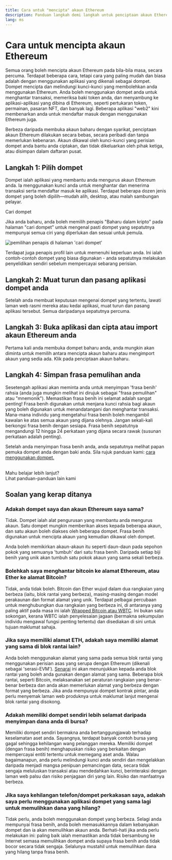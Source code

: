 ```yaml
---
title: Cara untuk "mencipta" akaun Ethereum
description: Panduan langkah demi langkah untuk penciptaan akaun Ethereum menggunakan dompet.
lang: ms
---
```


# Cara untuk mencipta akaun Ethereum

Semua orang boleh mencipta akaun Ethereum pada bila-bila masa, secara percuma. Terdapat beberapa cara, tetapi cara yang paling mudah dan biasa adalah dengan menggunakan aplikasi yang dikenali sebagai dompet. Dompet mencipta dan melindungi kunci-kunci yang membolehkan anda menggunakan Ethereum. Anda boleh menggunakan dompet anda untuk menghantar transaksi, memeriksa baki token anda, dan menyambung ke aplikasi-aplikasi yang dibina di Ethereum, seperti pertukaran token, permainan, pasaran NFT, dan banyak lagi. Beberapa aplikasi "web2" kini membenarkan anda untuk mendaftar masuk dengan menggunakan Ethereum juga.

Berbeza daripada membuka akaun baharu dengan syarikat, penciptaan akaun Ethereum dilakukan secara bebas, secara peribadi dan tanpa memerlukan kebenaran. Akaun dikawal oleh kunci-kunci yang perisian dompet anda bantu anda ciptakan, dan tidak dikeluarkan oleh pihak ketiga, atau disimpan dalam daftaran pusat.

## Langkah 1: Pilih dompet

Dompet ialah aplikasi yang membantu anda mengurus akaun Ethereum anda. Ia menggunakan kunci anda untuk menghantar dan menerima transaksi serta mendaftar masuk ke aplikasi. Terdapat beberapa dozen jenis dompet yang boleh dipilih—mudah alih, desktop, atau malah sambungan pelayar.

<ButtonLink href="/wallets/find-wallet/">
  Cari dompet
</ButtonLink>

Jika anda baharu, anda boleh memilih penapis "Baharu dalam kripto" pada halaman "cari dompet" untuk mengenal pasti dompet yang sepatutnya mempunyai semua ciri yang diperlukan dan sesuai untuk pemula.

![pemilihan penapis di halaman 'cari dompet'](./wallet-box.png)

Terdapat juga penapis profil lain untuk memenuhi keperluan anda. Ini ialah contoh-contoh dompet yang biasa digunakan - anda sepatutnya melakukan penyelidikan sendiri sebelum mempercayai sebarang perisian.

## Langkah 2: Muat turun dan pasang aplikasi dompet anda

Setelah anda membuat keputusan mengenai dompet yang tertentu, lawati laman web rasmi mereka atau kedai aplikasi, muat turun dan pasang aplikasi tersebut. Semua daripadanya sepatutnya percuma.

## Langkah 3: Buka aplikasi dan cipta atau import akaun Ethereum anda

Pertama kali anda membuka dompet baharu anda, anda mungkin akan diminta untuk memilih antara mencipta akaun baharu atau mengimport akaun yang sedia ada. Klik pada penciptaan akaun baharu.

## Langkah 4: Simpan frasa pemulihan anda

Sesetengah aplikasi akan meminta anda untuk menyimpan 'frasa benih' rahsia (anda juga mungkin melihat ini dirujuk sebagai "frasa pemulihan" atau "mnemonik"). Memastikan frasa benih ini selamat adalah sangat penting! Frasa benih digunakan untuk menjana kunci rahsia bagi akaun yang boleh digunakan untuk menandatangani dan menghantar transaksi. Mana-mana individu yang mengetahui frasa benih boleh mengambil kawalan ke atas semua akaun yang dijana olehnya. Jangan sekali-kali berkongsi frasa benih dengan sesiapa. Frasa benih sepatutnya mengandungi 12 hingga 24 perkataan yang dijana secara rawak (susunan perkataan adalah penting).

Setelah anda menyimpan frasa benih anda, anda sepatutnya melihat papan pemuka dompet anda dengan baki anda. Sila rujuk panduan kami: [cara menggunakan dompet.](/guides/how-to-use-a-wallet)

 <br />

<InfoBanner shouldSpaceBetween emoji=":eyes:">
  <div>Mahu belajar lebih lanjut?</div>
  <ButtonLink href="/guides/">
    Lihat panduan-panduan lain kami
  </ButtonLink>
</InfoBanner>

## Soalan yang kerap ditanya

### Adakah dompet saya dan akaun Ethereum saya sama?

Tidak. Dompet ialah alat pengurusan yang membantu anda mengurus akaun. Satu dompet mungkin memberikan akses kepada beberapa akaun, dan satu akaun boleh diakses oleh beberapa dompet. Frasa benih digunakan untuk mencipta akaun yang kemudian dikawal oleh dompet.

Anda boleh memikirkan akaun-akaun itu seperti daun-daun pada sepohon pokok yang semuanya 'tumbuh' dari satu frasa benih. Daripada setiap biji benih yang unik akan tumbuh satu pokok akaun yang sama sekali berbeza.

### Bolehkah saya menghantar bitcoin ke alamat Ethereum, atau Ether ke alamat Bitcoin?

Tidak, anda tidak boleh. Bitcoin dan Ether wujud dalam dua rangkaian yang berbeza (iaitu, blok rantai yang berbeza), masing-masing dengan model perakaunan dan format alamat yang unik. Terdapat pelbagai percubaan untuk menghubungkan dua rangkaian yang berbeza ini, di antaranya yang paling aktif pada masa ini ialah [Wrapped Bitcoin atau WBTC](https://www.bitcoin.com/get-started/what-is-wbtc/). Ini bukan satu sokongan, kerana WBTC ialah penyelesaian jagaan (bermakna sekumpulan individu mengawal fungsi penting tertentu) dan disediakan di sini untuk tujuan maklumat sahaja.

### Jika saya memiliki alamat ETH, adakah saya memiliki alamat yang sama di blok rantai lain?

Anda boleh menggunakan alamat yang sama pada semua blok rantai yang menggunakan perisian asas yang serupa dengan Ethereum (dikenali sebagai 'serasi-EVM'). [Senarai](https://chainlist.org/) ini akan menunjukkan kepada anda blok rantai yang boleh anda gunakan dengan alamat yang sama. Beberapa blok rantai, seperti Bitcoin, melaksanakan set peraturan rangkaian yang benar-benar berbeza dan anda akan memerlukan alamat yang berbeza dengan format yang berbeza. Jika anda mempunyai dompet kontrak pintar, anda perlu menyemak laman web produknya untuk maklumat lanjut mengenai blok rantai yang disokong.

### Adakah memiliki dompet sendiri lebih selamat daripada menyimpan dana anda di bursa?

Memiliki dompet sendiri bermakna anda bertanggungjawab terhadap keselamatan aset anda. Sayangnya, terdapat banyak contoh bursa yang gagal sehingga kehilangan wang pelanggan mereka. Memiliki dompet (dengan frasa benih) menghapuskan risiko yang berkaitan dengan mempercayai entiti tertentu untuk memegang aset anda. Walau bagaimanapun, anda perlu melindungi kunci anda sendiri dan mengelakkan daripada menjadi mangsa penipuan pemancingan data, secara tidak sengaja meluluskan transaksi atau mendedahkan kunci, berinteraksi dengan laman web palsu dan risiko penjagaan diri yang lain. Risiko dan manfaatnya berbeza.

### Jika saya kehilangan telefon/dompet perkakasan saya, adakah saya perlu menggunakan aplikasi dompet yang sama lagi untuk memulihkan dana yang hilang?

Tidak perlu, anda boleh menggunakan dompet yang berbeza. Selagi anda mempunyai frasa benih, anda boleh memasukkannya dalam kebanyakan dompet dan ia akan memulihkan akaun anda. Berhati-hati jika anda perlu melakukan ini: paling baik ialah memastikan anda tidak bersambung ke Internet semasa memulihkan dompet anda supaya frasa benih anda tidak bocor secara tidak sengaja. Selalunya mustahil untuk memulihkan dana yang hilang tanpa frasa benih.
